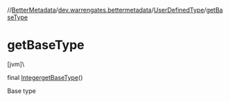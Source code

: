 //[BetterMetadata](../../../index.md)/[dev.warrengates.bettermetadata](../index.md)/[UserDefinedType](index.md)/[getBaseType](get-base-type.md)

# getBaseType

[jvm]\

final [Integer](https://docs.oracle.com/javase/8/docs/api/java/lang/Integer.html)[getBaseType](get-base-type.md)()

Base type
